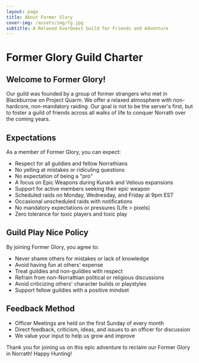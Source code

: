 ```yaml
---
layout: page
title: About Former Glory
cover-img: /assets/img/fg.jpg
subtitle: A Relaxed EverQuest Guild for Friends and Adventure
---
```


# Former Glory Guild Charter

## Welcome to Former Glory!

Our guild was founded by a group of former strangers who met in Blackburrow on Project Quarm. We offer a relaxed atmosphere with non-hardcore, non-mandatory raiding. Our goal is not to be the server's first, but to foster a guild of friends across all walks of life to conquer Norrath over the coming years.

## Expectations

As a member of Former Glory, you can expect:

- Respect for all guildies and fellow Norrathians
- No yelling at mistakes or ridiculing questions
- No expectation of being a "pro"
- A focus on Epic Weapons during Kunark and Velious expansions
- Support for active members seeking their epic weapon
- Scheduled raids on Monday, Wednesday, and Friday at 9pm EST
- Occasional unscheduled raids with notifications
- No mandatory expectations or pressures (Life > pixels)
- Zero tolerance for toxic players and toxic play

## Guild Play Nice Policy

By joining Former Glory, you agree to:

- Never shame others for mistakes or lack of knowledge
- Avoid having fun at others' expense
- Treat guildies and non-guildies with respect
- Refrain from non-Norrathian political or religious discussions
- Avoid criticizing others' character builds or playstyles
- Support fellow guildies with a positive mindset

## Feedback Method

- Officer Meetings are held on the first Sunday of every month
- Direct feedback, criticism, ideas, and issues to an officer for discussion
- We value your input to help us grow and improve

Thank you for joining us on this epic adventure to reclaim our Former Glory in Norrath! Happy Hunting!